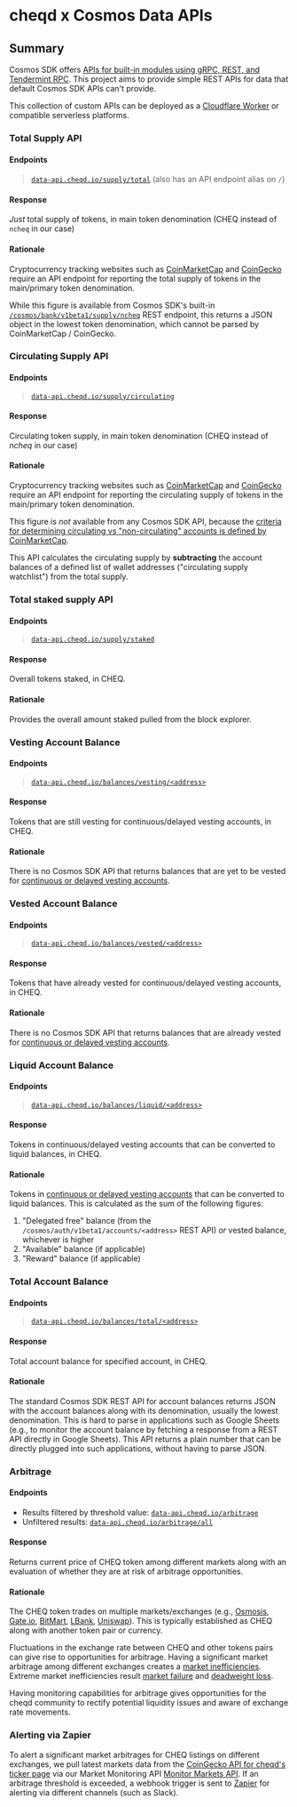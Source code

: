 # cheqd x Cosmos Data APIs

## Summary

Cosmos SDK offers [APIs for built-in modules using gRPC, REST, and Tendermint RPC](https://docs.cosmos.network/main/core/grpc\_rest.html). This project aims to provide simple REST APIs for data that default Cosmos SDK APIs can't provide.

This collection of custom APIs can be deployed as a [Cloudflare Worker](https://workers.cloudflare.com/) or compatible serverless platforms.

### Total Supply API

#### Endpoints

> [`data-api.cheqd.io/supply/total`](https://data-api.cheqd.io/supply/total) (also has an API endpoint alias on `/`)

#### Response

_Just_ total supply of tokens, in main token denomination (CHEQ instead of `ncheq` in our case)

#### Rationale

Cryptocurrency tracking websites such as [CoinMarketCap](https://coinmarketcap.com/currencies/cheqd/) and [CoinGecko](https://www.coingecko.com/en/coins/cheqd-network) require an API endpoint for reporting the total supply of tokens in the main/primary token denomination.

While this figure is available from Cosmos SDK's built-in [`/cosmos/bank/v1beta1/supply/ncheq`](https://api.cheqd.net/cosmos/bank/v1beta1/supply/ncheq) REST endpoint, this returns a JSON object in the lowest token denomination, which cannot be parsed by CoinMarketCap / CoinGecko.

### Circulating Supply API

#### Endpoints

> [`data-api.cheqd.io/supply/circulating`](https://data-api.cheqd.io/supply/circulating)

#### Response

Circulating token supply, in main token denomination (CHEQ instead of _ncheq_ in our case)

#### Rationale

Cryptocurrency tracking websites such as [CoinMarketCap](https://coinmarketcap.com/currencies/cheqd/) and [CoinGecko](https://www.coingecko.com/en/coins/cheqd-network) require an API endpoint for reporting the circulating supply of tokens in the main/primary token denomination.

This figure is _not_ available from any Cosmos SDK API, because the [criteria for determining circulating vs "non-circulating" accounts is defined by CoinMarketCap](https://support.coinmarketcap.com/hc/en-us/articles/360043396252-Supply-Circulating-Total-Max-).

This API calculates the circulating supply by **subtracting** the account balances of a defined list of wallet addresses ("circulating supply watchlist") from the total supply.

### Total staked supply API

#### Endpoints

> [`data-api.cheqd.io/supply/staked`](https://data-api.cheqd.io/supply/staked)

#### Response

Overall tokens staked, in CHEQ.

#### Rationale

Provides the overall amount staked pulled from the block explorer.

### Vesting Account Balance

#### Endpoints

> [`data-api.cheqd.io/balances/vesting/<address>`](https://data-api.cheqd.io/balances/vesting/cheqd17wrwqxsfwy4rqlltjhj6jxtz68tvxm0ykge5dr)

#### Response

Tokens that are still vesting for continuous/delayed vesting accounts, in CHEQ.

#### Rationale

There is no Cosmos SDK API that returns balances that are yet to be vested for [continuous or delayed vesting accounts](https://docs.cosmos.network/v0.45/modules/auth/05\_vesting.html#vesting-account-types).

### Vested Account Balance

#### Endpoints

> [`data-api.cheqd.io/balances/vested/<address>`](https://data-api.cheqd.io/balances/vesting/cheqd17wrwqxsfwy4rqlltjhj6jxtz68tvxm0ykge5dr)

#### Response

Tokens that have already vested for continuous/delayed vesting accounts, in CHEQ.

#### Rationale

There is no Cosmos SDK API that returns balances that are already vested for [continuous or delayed vesting accounts](https://docs.cosmos.network/v0.45/modules/auth/05\_vesting.html#vesting-account-types).

### Liquid Account Balance

#### Endpoints

> [`data-api.cheqd.io/balances/liquid/<address>`](https://data-api.cheqd.io/balances/vesting/cheqd17wrwqxsfwy4rqlltjhj6jxtz68tvxm0ykge5dr)

#### Response

Tokens in continuous/delayed vesting accounts that can be converted to liquid balances, in CHEQ.

#### Rationale

Tokens in [continuous or delayed vesting accounts](https://docs.cosmos.network/v0.45/modules/auth/05\_vesting.html#vesting-account-types) that can be converted to liquid balances. This is calculated as the sum of the following figures:

1. "Delegated free" balance (from the `/cosmos/auth/v1beta1/accounts/<address>` REST API) _or_ vested balance, whichever is higher
2. "Available" balance (if applicable)
3. "Reward" balance (if applicable)

### Total Account Balance

#### Endpoints

> [`data-api.cheqd.io/balances/total/<address>`](https://data-api.cheqd.io/balances/total/cheqd17wrwqxsfwy4rqlltjhj6jxtz68tvxm0ykge5dr)

#### Response

Total account balance for specified account, in CHEQ.

#### Rationale

The standard Cosmos SDK REST API for account balances returns JSON with the account balances along with its denomination, usually the lowest denomination. This is hard to parse in applications such as Google Sheets (e.g., to monitor the account balance by fetching a response from a REST API directly in Google Sheets). This API returns a plain number that can be directly plugged into such applications, without having to parse JSON.

### Arbitrage

#### Endpoints

* Results filtered by threshold value: [`data-api.cheqd.io/arbitrage`](https://data-api.cheqd.io/arbitrage)
* Unfiltered results: [`data-api.cheqd.io/arbitrage/all`](https://data-api.cheqd.io/arbitrage/all)

#### Response

Returns current price of CHEQ token among different markets along with an evaluation of whether they are at risk of arbitrage opportunities.

#### Rationale

The CHEQ token trades on multiple markets/exchanges (e.g., [Osmosis](https://app.osmosis.zone/), [Gate.io](https://www.gate.io/trade/CHEQ\_USDT), [BitMart](https://www.bitmart.com/trade/en?layout=basic\&symbol=CHEQ\_USDT), [LBank](https://www.lbank.info/exchange/cheq/usdt), [Uniswap](https://app.uniswap.org/#/swap?inputCurrency=0x70edf1c215d0ce69e7f16fd4e6276ba0d99d4de7\&outputCurrency=0xdac17f958d2ee523a2206206994597c13d831ec7\&chain=mainnet)). This is typically established as CHEQ along with another token pair or currency.

Fluctuations in the exchange rate between CHEQ and other tokens pairs can give rise to opportunities for arbitrage. Having a significant market arbitrage among different exchanges creates a [market inefficiencies](https://www.investopedia.com/terms/i/inefficientmarket.asp). Extreme market inefficiencies result [market failure](https://www.investopedia.com/terms/m/marketfailure.asp) and [deadweight loss](https://www.investopedia.com/terms/d/deadweightloss.asp).

Having monitoring capabilities for arbitrage gives opportunities for the cheqd community to rectify potential liquidity issues and aware of exchange rate movements.

### **Alerting via Zapier**

To alert a significant market arbitrages for CHEQ listings on different exchanges, we pull latest markets data from the [CoinGecko API for cheqd's ticker page](https://www.coingecko.com/en/coins/cheqd-network) via our Market Monitoring API [Monitor Markets API](https://github.com/cheqd/market-monitoring). If an arbitrage threshold is exceeded, a webhook trigger is sent to [Zapier](https://zapier.com/) for alerting via different channels (such as Slack).
